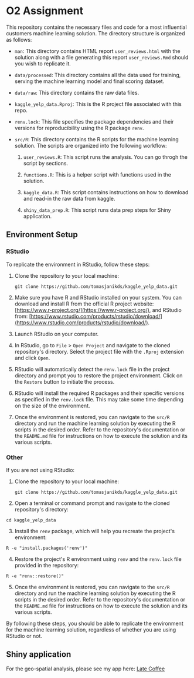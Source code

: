 # O2 Assignment

This repository contains the necessary files and code for a most influential customers machine learning solution. The directory structure is organized as follows:

- `man`: This directory contains HTML report `user_reviews.html` with the solution along with a file generating this report `user_reviews.Rmd` should you wish to replicate it.

- `data/processed`: This directory contains all the data used for training, serving the machine learning model and final scoring dataset.

- `data/raw`: This directory contains the raw data files.

- `kaggle_yelp_data.Rproj`: This is the R project file associated with this repo.

- `renv.lock`: This file specifies the package dependencies and their versions for reproducibility using the R package `renv`.

- `src/R`: This directory contains the R scripts for the machine learning solution. The scripts are organized into the following workflow:

  1. `user_reviews.R`: This script runs the analysis. You can go throgh the script by sections.

  2. `functions.R`: This is a helper script with functions used in the solution.

  3. `kaggle_data.R`: This script contains instructions on how to download and read-in the raw data from kaggle.
 
  4. `shiny_data_prep.R`: This script runs data prep steps for Shiny application.

## Environment Setup

### RStudio

To replicate the environment in RStudio, follow these steps:

1. Clone the repository to your local machine:
   ```shell
   git clone https://github.com/tomasjanikds/kaggle_yelp_data.git
   ```

2. Make sure you have R and RStudio installed on your system. You can download and install R from the official R project website: [https://www.r-project.org/](https://www.r-project.org/), and RStudio from: [https://www.rstudio.com/products/rstudio/download/](https://www.rstudio.com/products/rstudio/download/).

3. Launch RStudio on your computer.

4. In RStudio, go to `File` > `Open Project` and navigate to the cloned repository's directory. Select the project file with the `.Rproj` extension and click `Open`.

5. RStudio will automatically detect the `renv.lock` file in the project directory and prompt you to restore the project environment. Click on the `Restore` button to initiate the process.

6. RStudio will install the required R packages and their specific versions as specified in the `renv.lock` file. This may take some time depending on the size of the environment.

7. Once the environment is restored, you can navigate to the `src/R` directory and run the machine learning solution by executing the R scripts in the desired order. Refer to the repository's documentation or the `README.md` file for instructions on how to execute the solution and its various scripts.

### Other

If you are not using RStudio:

1. Clone the repository to your local machine:
   ```shell
   git clone https://github.com/tomasjanikds/kaggle_yelp_data.git
   ```
   
2. Open a terminal or command prompt and navigate to the cloned repository's directory:
  ```shell
  cd kaggle_yelp_data
  ```

3. Install the `renv` package, which will help you recreate the project's environment:
  ```shell
  R -e "install.packages('renv')"
  ```

4. Restore the project's R environment using `renv` and the `renv.lock` file provided in the repository:
  ```shell
  R -e "renv::restore()"
  ```

5. Once the environment is restored, you can navigate to the `src/R` directory and run the machine learning solution by executing the R scripts in the desired order. Refer to the repository's documentation or the `README.md` file for instructions on how to execute the solution and its various scripts.

By following these steps, you should be able to replicate the environment for the machine learning solution, regardless of whether you are using RStudio or not.

## Shiny application

For the geo-spatial analysis, please see my app here: [Late Coffee](http://tjanik.shinyapps.io/late_coffee/)
